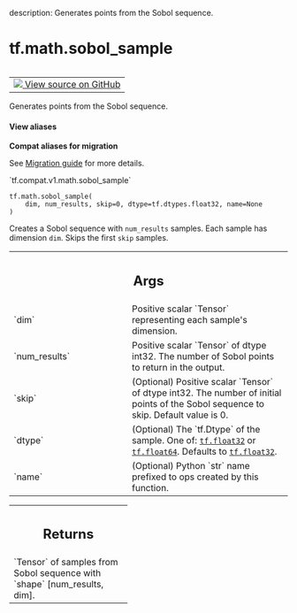 description: Generates points from the Sobol sequence.

<div itemscope itemtype="http://developers.google.com/ReferenceObject">
<meta itemprop="name" content="tf.math.sobol_sample" />
<meta itemprop="path" content="Stable" />
</div>

# tf.math.sobol_sample

<!-- Insert buttons and diff -->

<table class="tfo-notebook-buttons tfo-api nocontent" align="left">
<td>
  <a target="_blank" href="https://github.com/tensorflow/tensorflow/blob/r2.3/tensorflow/python/ops/math_ops.py#L4825-L4847">
    <img src="https://www.tensorflow.org/images/GitHub-Mark-32px.png" />
    View source on GitHub
  </a>
</td>
</table>



Generates points from the Sobol sequence.

<section class="expandable">
  <h4 class="showalways">View aliases</h4>
  <p>
<b>Compat aliases for migration</b>
<p>See
<a href="https://www.tensorflow.org/guide/migrate">Migration guide</a> for
more details.</p>
<p>`tf.compat.v1.math.sobol_sample`</p>
</p>
</section>

<pre class="devsite-click-to-copy prettyprint lang-py tfo-signature-link">
<code>tf.math.sobol_sample(
    dim, num_results, skip=0, dtype=tf.dtypes.float32, name=None
)
</code></pre>



<!-- Placeholder for "Used in" -->

Creates a Sobol sequence with `num_results` samples. Each sample has dimension
`dim`. Skips the first `skip` samples.

<!-- Tabular view -->
 <table class="responsive fixed orange">
<colgroup><col width="214px"><col></colgroup>
<tr><th colspan="2"><h2 class="add-link">Args</h2></th></tr>

<tr>
<td>
`dim`
</td>
<td>
Positive scalar `Tensor` representing each sample's dimension.
</td>
</tr><tr>
<td>
`num_results`
</td>
<td>
Positive scalar `Tensor` of dtype int32. The number of Sobol
points to return in the output.
</td>
</tr><tr>
<td>
`skip`
</td>
<td>
(Optional) Positive scalar `Tensor` of dtype int32. The number of
initial points of the Sobol sequence to skip. Default value is 0.
</td>
</tr><tr>
<td>
`dtype`
</td>
<td>
(Optional) The `tf.Dtype` of the sample. One of: <a href="../../tf.md#float32"><code>tf.float32</code></a> or
<a href="../../tf.md#float64"><code>tf.float64</code></a>. Defaults to <a href="../../tf.md#float32"><code>tf.float32</code></a>.
</td>
</tr><tr>
<td>
`name`
</td>
<td>
(Optional) Python `str` name prefixed to ops created by this function.
</td>
</tr>
</table>



<!-- Tabular view -->
 <table class="responsive fixed orange">
<colgroup><col width="214px"><col></colgroup>
<tr><th colspan="2"><h2 class="add-link">Returns</h2></th></tr>
<tr class="alt">
<td colspan="2">
`Tensor` of samples from Sobol sequence with `shape` [num_results, dim].
</td>
</tr>

</table>

